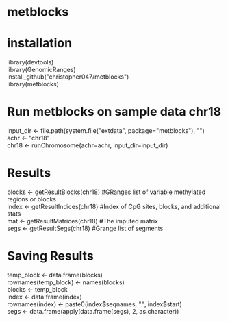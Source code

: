 # metblocks

# installation
library(devtools)   
library(GenomicRanges)   
install_github("christopher047/metblocks")  
library(metblocks)    

# Run metblocks on sample data chr18
input_dir <- file.path(system.file("extdata", package="metblocks"), "")   
achr <- "chr18"  
chr18 <- runChromosome(achr=achr, input_dir=input_dir)   

# Results 
blocks <- getResultBlocks(chr18) #GRanges list of variable methylated regions or blocks     
index  <- getResultIndices(chr18) #Index of CpG sites, blocks, and additional stats     
mat    <- getResultMatrices(chr18) #The imputed matrix    
segs   <- getResultSegs(chr18) #Grange list of segments   

# Saving Results

temp_block           <- data.frame(blocks)  
rownames(temp_block) <- names(blocks)  
blocks               <- temp_block  
index                <- data.frame(index)  
rownames(index)      <- paste0(index$seqnames, ".", index$start)  
segs                 <- data.frame(apply(data.frame(segs), 2, as.character))  

